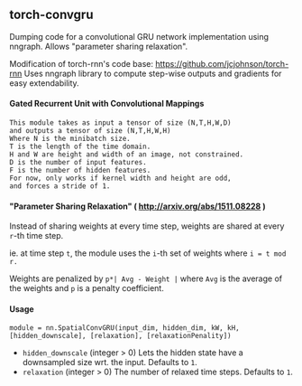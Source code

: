 ## torch-convgru
Dumping code for a convolutional GRU network implementation using nngraph. Allows "parameter sharing relaxation".

Modification of torch-rnn's code base: https://github.com/jcjohnson/torch-rnn
Uses nngraph library to compute step-wise outputs and gradients for easy extendability.

#### Gated Recurrent Unit with Convolutional Mappings

```
This module takes as input a tensor of size (N,T,H,W,D)
and outputs a tensor of size (N,T,H,W,H)
Where N is the minibatch size. 
T is the length of the time domain.
H and W are height and width of an image, not constrained.
D is the number of input features.
F is the number of hidden features.
For now, only works if kernel width and height are odd,
and forces a stride of 1.
```

#### "Parameter Sharing Relaxation" ( http://arxiv.org/abs/1511.08228 )
Instead of sharing weights at every time step, weights are shared at every `r`-th time step.

ie. at time step `t`, the module uses the `i`-th set of weights where `i = t mod r.`

Weights are penalized by `p*| Avg - Weight |` where `Avg` is the average of the weights and `p` is a penalty coefficient.


#### Usage
```
module = nn.SpatialConvGRU(input_dim, hidden_dim, kW, kH, [hidden_downscale], [relaxation], [relaxationPenality])
```

- `hidden_downscale` (integer > 0) Lets the hidden state have a downsampled size wrt. the input. Defaults to `1`.
- `relaxation` (integer > 0) The number of relaxed time steps. Defaults to `1`.
